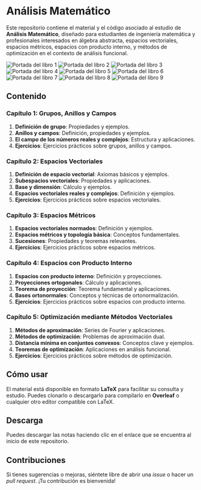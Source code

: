 # Análisis Matemático

Este repositorio contiene el material y el código asociado al estudio de **Análisis Matemático**, diseñado para estudiantes de ingeniería matemática y profesionales interesados en álgebra abstracta, espacios vectoriales, espacios métricos, espacios con producto interno, y métodos de optimización en el contexto de análisis funcional.

![Portada del libro 1](Images/GitHub/A1.jpeg)
![Portada del libro 2](Images/GitHub/A2.jpeg)
![Portada del libro 3](Images/GitHub/A3.jpeg)
![Portada del libro 4](Images/GitHub/A4.jpeg)
![Portada del libro 5](Images/GitHub/A5.jpeg)
![Portada del libro 6](Images/GitHub/A6.jpeg)
![Portada del libro 7](Images/GitHub/A7.jpeg)
![Portada del libro 8](Images/GitHub/A8.jpeg)
![Portada del libro 9](Images/GitHub/A9.jpeg)

## Contenido

### Capítulo 1: Grupos, Anillos y Campos
1. **Definición de grupo**: Propiedades y ejemplos.
2. **Anillos y campos**: Definición, propiedades y ejemplos.
3. **El campo de los números reales y complejos**: Estructura y aplicaciones.
4. **Ejercicios**: Ejercicios prácticos sobre grupos, anillos y campos.

### Capítulo 2: Espacios Vectoriales
1. **Definición de espacio vectorial**: Axiomas básicos y ejemplos.
2. **Subespacios vectoriales**: Propiedades y aplicaciones.
3. **Base y dimensión**: Cálculo y ejemplos.
4. **Espacios vectoriales reales y complejos**: Definición y ejemplos.
5. **Ejercicios**: Ejercicios prácticos sobre espacios vectoriales.

### Capítulo 3: Espacios Métricos
1. **Espacios vectoriales normados**: Definición y ejemplos.
2. **Espacios métricos y topología básica**: Conceptos fundamentales.
3. **Sucesiones**: Propiedades y teoremas relevantes.
4. **Ejercicios**: Ejercicios prácticos sobre espacios métricos.

### Capítulo 4: Espacios con Producto Interno
1. **Espacios con producto interno**: Definición y proyecciones.
2. **Proyecciones ortogonales**: Cálculo y aplicaciones.
3. **Teorema de proyección**: Teorema fundamental y aplicaciones.
4. **Bases ortonormales**: Conceptos y técnicas de ortonormalización.
5. **Ejercicios**: Ejercicios prácticos sobre espacios con producto interno.

### Capítulo 5: Optimización mediante Métodos Vectoriales
1. **Métodos de aproximación**: Series de Fourier y aplicaciones.
2. **Métodos de optimización**: Problemas de aproximación dual.
3. **Distancia mínima en conjuntos convexos**: Conceptos clave y ejemplos.
4. **Teoremas de optimización**: Aplicaciones en análisis funcional.
5. **Ejercicios**: Ejercicios prácticos sobre métodos de optimización.

## Cómo usar
El material está disponible en formato **LaTeX** para facilitar su consulta y estudio. Puedes clonarlo o descargarlo para compilarlo en **Overleaf** o cualquier otro editor compatible con LaTeX.

## Descarga
Puedes descargar las notas haciendo clic en el enlace que se encuentra al inicio de este repositorio.

## Contribuciones
Si tienes sugerencias o mejoras, siéntete libre de abrir una *issue* o hacer un *pull request*. ¡Tu contribución es bienvenida!